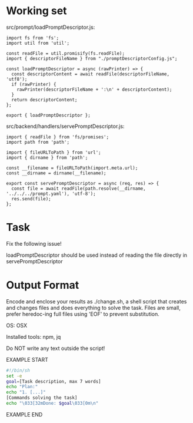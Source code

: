 # Working set

src/prompt/loadPromptDescriptor.js:
```
import fs from 'fs';
import util from 'util';

const readFile = util.promisify(fs.readFile);
import { descriptorFileName } from "./promptDescriptorConfig.js";

const loadPromptDescriptor = async (rawPrinter) => {
  const descriptorContent = await readFile(descriptorFileName, 'utf8');
  if (rawPrinter) {
    rawPrinter(descriptorFileName + ':\n' + descriptorContent);
  }
  return descriptorContent;
};

export { loadPromptDescriptor };

```

src/backend/handlers/servePromptDescriptor.js:
```
import { readFile } from 'fs/promises';
import path from 'path';

import { fileURLToPath } from 'url';
import { dirname } from 'path';

const __filename = fileURLToPath(import.meta.url);
const __dirname = dirname(__filename);

export const servePromptDescriptor = async (req, res) => {
  const file = await readFile(path.resolve(__dirname, '../../../prompt.yaml'), 'utf-8');
  res.send(file);
};

```


# Task

Fix the following issue!

loadPromptDescriptor should be used instead of reading the file directly in servePromptDescriptor

# Output Format

Encode and enclose your results as ./change.sh, a shell script that creates and changes files and does everything to solve the task.
Files are small, prefer heredoc-ing full files using 'EOF' to prevent substitution.

OS: OSX

Installed tools: npm, jq


Do NOT write any text outside the script!

EXAMPLE START

```sh
#!/bin/sh
set -e
goal=[Task description, max 7 words]
echo "Plan:"
echo "1. [...]"
[Commands solving the task]
echo "\033[32mDone: $goal\033[0m\n"
```

EXAMPLE END

